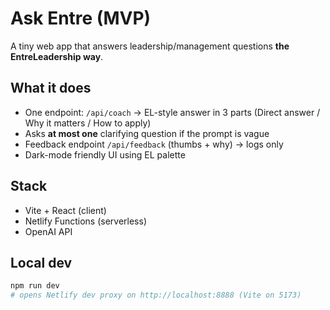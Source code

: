 # Ask Entre (MVP)

A tiny web app that answers leadership/management questions **the EntreLeadership way**.

## What it does
- One endpoint: `/api/coach` → EL-style answer in 3 parts (Direct answer / Why it matters / How to apply)
- Asks **at most one** clarifying question if the prompt is vague
- Feedback endpoint `/api/feedback` (thumbs + why) → logs only
- Dark-mode friendly UI using EL palette

## Stack
- Vite + React (client)
- Netlify Functions (serverless)
- OpenAI API

## Local dev
```bash
npm run dev
# opens Netlify dev proxy on http://localhost:8888 (Vite on 5173)
